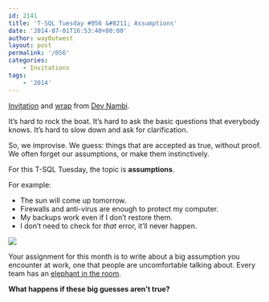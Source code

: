 ```yaml
---
id: 2141
title: 'T-SQL Tuesday #056 &#8211; Assumptions'
date: '2014-07-01T16:53:40+00:00'
author: way0utwest
layout: post
permalink: '/056'
categories:
    - Invitations
tags:
    - '2014'
---
```


[Invitation](http://devnambi.com/2014/tsql-tuesday/) and [wrap](http://devnambi.com/2014/tsql-tuesday-summary/) from [Dev Nambi](http://devnambi.com).

It’s hard to rock the boat. It’s hard to ask the basic questions that everybody knows. It’s hard to slow down and ask for clarification.

So, we improvise. We guess: things that are accepted as true, without proof. We often forget our assumptions, or make them instinctively.

For this T-SQL Tuesday, the topic is **assumptions**.

For example:

- The sun will come up tomorrow.
- Firewalls and anti-virus are enough to protect my computer.
- My backups work even if I don’t restore them.
- I don’t need to check for *that* error, it’ll never happen.

![](http://devnambi.com/images/elephant_room.jpg)

Your assignment for this month is to write about a big assumption you encounter at work, one that people are uncomfortable talking about. Every team has an [elephant in the room](http://en.wikipedia.org/wiki/Elephant_in_the_room).

**What happens if these big guesses aren’t true?**
